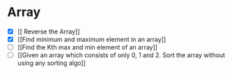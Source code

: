 # Array
- [x] [[ Reverse the Array]]
- [x]  [[Find minimum and maximum element in an array]]
- [ ] [[Find the Kth max and min element of an array]]
- [ ] [[Given an array which consists of only 0, 1 and 2. Sort the array without using any sorting algo]]